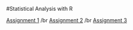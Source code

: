 #Statistical Analysis with R

[Assignment 1](Assignment1.html)
/br
[Assignment 2](Assignment2.html)
/br
[Assignment 3](Assignment3.html)